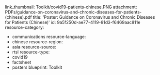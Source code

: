 link_thumbnail: Toolkit/covid19-patients-chinese.PNG
attachment: PDFs/guidance-on-coronavirus-and-chronic-diseases-for-patients-(chinese).pdf
title: 'Poster: Guidance on Coronavirus and Chronic Diseases for Patients (Chinese)'
id: 9a5f250d-ae77-4119-81d3-f6469aac811e
resource-category:
  - communications
resource-language:
  - chinese
resource-region:
  - asia
resource-source:
  - rtsl
resource-type:
  - covid19
  - factsheet
  - posters
blueprint: Toolkit
